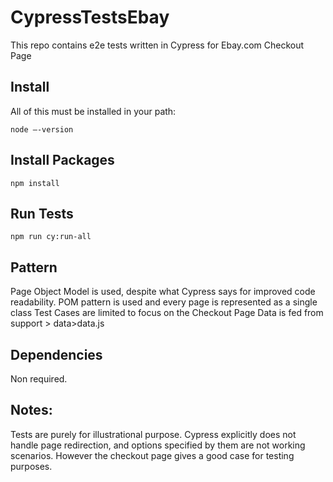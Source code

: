 # CypressTestsEbay


This repo contains e2e tests written in Cypress for Ebay.com Checkout Page

## Install
All of this must be installed in your path: 

```node –-version``` 

## Install Packages

```npm install``` 

## Run Tests

```npm run cy:run-all```

## Pattern

Page Object Model is used, despite what Cypress says for improved code readability.
POM pattern is used and every page is represented as a single class 
Test Cases are limited to focus on the Checkout Page
Data is fed from support > data>data.js

## Dependencies 

Non required.

## Notes:

Tests are purely for illustrational purpose. Cypress explicitly does not handle page redirection, and options specified by them are not working scenarios. However the checkout page gives a good case for testing purposes.